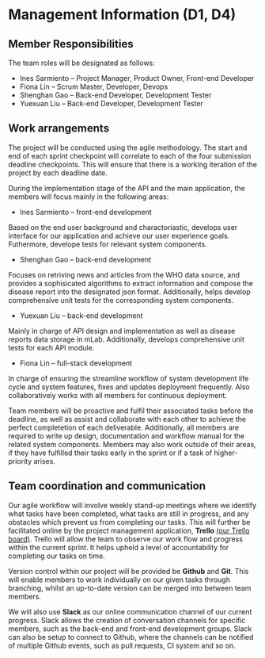 # Management Information (D1, D4)

## Member	Responsibilities

The team roles will be designated as follows:
*	Ines Sarmiento – Project Manager, Product Owner, Front-end Developer
*	Fiona Lin – Scrum Master, Developer, Devops
*	Shenghan Gao – Back-end Developer, Development Tester
*	Yuexuan Liu – Back-end Developer, Development Tester

## Work	arrangements

The project will be conducted using the agile methodology. The start and end of each sprint checkpoint will correlate to each of the four submission deadline checkpoints. This will ensure that there is a working iteration of the project by each deadline date.

During the implementation stage of the API and the main application, the members will focus mainly in the following areas:

*	Ines Sarmiento – front-end development

Based on the end user background and charactoriastic, develops user interface for our application and achieve our user experience goals. Futhermore, develope tests for relevant system components.

*	Shenghan Gao – back-end development

Focuses on retriving news and articles from the WHO data source, and provides a sophisicated algorithms to extract information and compose the disease report into the designated json format. Additionally, helps develop comprehensive unit tests for the corresponding system components.

*	Yuexuan Liu – back-end development

Mainly in charge of API design and implementation as well as disease reports data storage in mLab. Additionally, develops comprehensive unit tests for each API module.

*	Fiona Lin – full-stack development

In charge of ensuring the streamline workflow of system development life cycle and system features, fixes and updates deployment frequently. Also collaboratively works with all members for continuous deployment.

Team members will be proactive and fulfil their associated tasks before the deadline, as well as assist and collaborate with each other to achieve the perfect completetion of each deliverable. Additionally, all members are required to write up design, documentation and workflow manual for the related system components. Members may also work outside of their areas, if they have fulfilled their tasks early in the sprint or if a task of higher-priority arises.


## Team coordination and communication

Our agile workflow will involve weekly stand-up meetings where we identify what tasks have been completed, what tasks are still in progress, and any obstacles which prevent us from completing our tasks. This will further be facilitated online by the project management application, **Trello** [(our Trello board)](https://trello.com/b/qjgAoQrL/seng3011). Trello will allow the team to observe our work flow and progress within the current sprint. It helps upheld a level of accountability for completing our tasks on time.

Version control within our project will be provided be **Github** and **Git**. This will enable members to work individually on our given tasks through branching, whilst an up-to-date version can be merged into between team members.

We will also use **Slack** as our online communication channel of our current progress. Slack allows the creation of conversation channels for specific members, such as the back-end and front-end development groups. Slack can also be setup to connect to Github, where the channels can be notified of multiple Github events, such as pull requests, CI system and so on.
